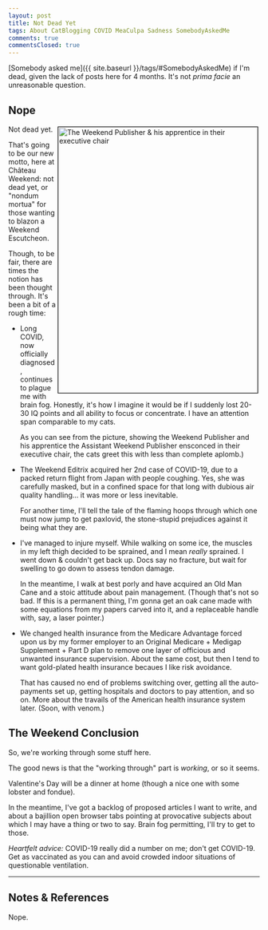 ```yaml
---
layout: post
title: Not Dead Yet
tags: About CatBlogging COVID MeaCulpa Sadness SomebodyAskedMe
comments: true
commentsClosed: true
---
```


[Somebody asked me]({{ site.baseurl }}/tags/#SomebodyAskedMe) if I'm dead, given the lack
of posts here for 4 months.  It's not _prima facie_ an unreasonable question.  


## Nope

<a href="{{ site.baseurl }}/images/2024-02-14-not-dead-weekend-executives-recliner.jpg"><img src="{{ site.baseurl }}/images/2024-02-14-not-dead-weekend-executives-recliner-thumb.jpg" width="400" height="533" alt="The Weekend Publisher &amp; his apprentice in their executive chair" title="The Weekend Publisher &amp; his apprentice in their executive chair" style="float: right; margin: 3px 3px 3px 3px; border: 1px solid #000000;"></a>
Not dead yet.

That's going to be our new motto, here at Ch&acirc;teau Weekend: not dead yet, or "nondum
mortua" for those wanting to blazon a Weekend Escutcheon.

Though, to be fair, there are times the notion has been thought through.  It's been a bit
of a rough time:  
- Long COVID, now officially diagnosed, continues to plague me with brain fog.  Honestly,
  it's how I imagine it would be if I suddenly lost 20-30 IQ points and all ability to
  focus or concentrate.  I have an attention span comparable to my cats.  

  As you can see from the picture, showing the Weekend Publisher and his apprentice the
  Assistant Weekend Publisher ensconced in their executive chair, the cats greet this with
  less than complete aplomb.)  
- The Weekend Editrix acquired her 2nd case of COVID-19, due to a packed return flight
  from Japan with people coughing.  Yes, she was carefully masked, but in a confined space
  for that long with dubious air quality handling&hellip; it was more or less inevitable.  

  For another time, I'll tell the tale of the flaming hoops through which one must now
  jump to get paxlovid, the stone-stupid prejudices against it being what they are.  
- I've managed to injure myself.  While walking on some ice, the muscles in my left thigh
  decided to be sprained, and I mean _really_ sprained.  I went down &amp; couldn't get
  back up.  Docs say no fracture, but wait for swelling to go down to assess tendon
  damage.  
  
  In the meantime, I walk at best porly and have acquired an Old Man Cane and a
  stoic attitude about pain management. (Though that's not so bad.  If this is a permanent
  thing, I'm gonna get an oak cane made with some equations from my papers carved into it,
  and a replaceable handle with, say, a laser pointer.)  
- We changed health insurance from the Medicare Advantage forced upon us by my former
  employer to an Original Medicare + Medigap Supplement + Part D plan to remove one layer
  of officious and unwanted insurance supervision.  About the same cost,
  but then I tend to want gold-plated health insurance becaues I like risk avoidance.  

  That has caused no end of problems switching over, getting all the auto-payments set up,
  getting hospitals and doctors to pay attention, and so on.  More about the travails of
  the American health insurance system later.  (Soon, with venom.)  
 

## The Weekend Conclusion  

So, we're working through some stuff here.  

The good news is that the "working through" part is _working_, or so it seems.  

Valentine's Day will be a dinner at home (though a nice one with some lobster and
fondue).  

In the meantime, I've got a backlog of proposed articles I want to write, and about a
bajillion open browser tabs pointing at provocative subjects about which I may have a
thing or two to say.  Brain fog permitting, I'll try to get to those.  

_Heartfelt advice:_ COVID-19 really did a number on me; don't get COVID-19.  Get as
vaccinated as you can and avoid crowded indoor situations of questionable ventilation.  


---

## Notes &amp; References  

<!--
<sup id="fn1a">[[1]](#fn1)</sup>

<a id="fn1">1</a>: ***, ["***"](***), *** [↩](#fn1a)  

<a href="{{ site.baseurl }}/images/***">
  <img src="{{ site.baseurl }}/images/***" width="400" height="***" alt="***" title="***" style="float: right; margin: 3px 3px 3px 3px; border: 1px solid #000000;">
</a>

<a href="***">
  <img src="{{ site.baseurl }}/images/***" width="550" height="***" alt="***" title="***" style="margin: 3px 3px 3px 3px; border: 1px solid #000000;">
</a>

<iframe width="400" height="224" src="***" allow="accelerometer; encrypted-media; gyroscope; picture-in-picture" allowfullscreen style="float: right; margin: 3px 3px 3px 3px; border: 1px solid #000000;"></iframe>
-->

Nope.  
